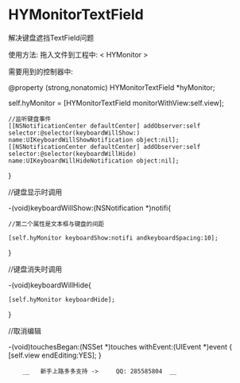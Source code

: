 
# HYMonitorTextField

解决键盘遮挡TextField问题

使用方法:
拖入文件到工程中: < HYMonitor >



需要用到的控制器中:

@property (strong,nonatomic) HYMonitorTextField *hyMonitor;



self.hyMonitor =  [HYMonitorTextField monitorWithView:self.view];
    
    //监听键盘事件
    [[NSNotificationCenter defaultCenter] addObserver:self selector:@selector(keyboardWillShow:) name:UIKeyboardWillShowNotification object:nil];
    [[NSNotificationCenter defaultCenter] addObserver:self selector:@selector(keyboardWillHide) name:UIKeyboardWillHideNotification object:nil];
    

}

//键盘显示时调用



-(void)keyboardWillShow:(NSNotification *)notifi{
    
    //第二个属性是文本框与键盘的间距
    
    [self.hyMonitor keyboardShow:notifi andkeyboardSpacing:10];
    
}

//键盘消失时调用



-(void)keyboardWillHide{

    [self.hyMonitor keyboardHide];
}


//取消编辑


-(void)touchesBegan:(NSSet *)touches withEvent:(UIEvent *)event
{
    [self.view endEditing:YES];
}


        __   新手上路多多支持 ->     QQ: 285585804  __
                            
